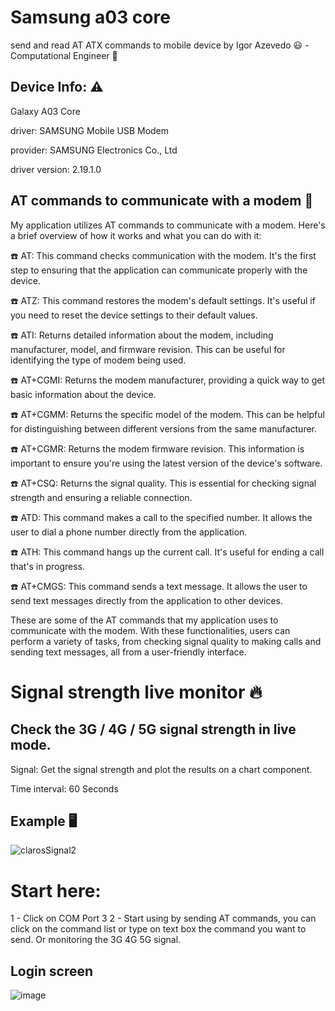 # Samsung a03 core
send and read AT ATX commands to mobile device
by Igor Azevedo :smiley: - Computational Engineer :rocket:


## Device Info: :warning:

Galaxy A03 Core

driver: SAMSUNG Mobile USB Modem

provider: SAMSUNG Electronics Co., Ltd

driver version: 2.19.1.0


## AT commands to communicate with a modem 📱 

My application utilizes AT commands to communicate with a modem. Here's a brief overview of how it works and what you can do with it:

☎️ AT: This command checks communication with the modem. It's the first step to ensuring that the application can communicate properly with the device.

☎️ ATZ: This command restores the modem's default settings. It's useful if you need to reset the device settings to their default values.

☎️ ATI: Returns detailed information about the modem, including manufacturer, model, and firmware revision. This can be useful for identifying the type of modem being used.

☎️ AT+CGMI: Returns the modem manufacturer, providing a quick way to get basic information about the device.

☎️ AT+CGMM: Returns the specific model of the modem. This can be helpful for distinguishing between different versions from the same manufacturer.

☎️ AT+CGMR: Returns the modem firmware revision. This information is important to ensure you're using the latest version of the device's software.

☎️ AT+CSQ: Returns the signal quality. This is essential for checking signal strength and ensuring a reliable connection.

☎️ ATD<number>: This command makes a call to the specified number. It allows the user to dial a phone number directly from the application.

☎️ ATH: This command hangs up the current call. It's useful for ending a call that's in progress.

☎️ AT+CMGS: This command sends a text message. It allows the user to send text messages directly from the application to other devices.

These are some of the AT commands that my application uses to communicate with the modem. With these functionalities, users can perform a variety of tasks, from checking signal quality to making calls and sending text messages, all from a user-friendly interface.


# Signal strength live monitor :fire:  

## Check the 3G / 4G / 5G signal strength in live mode.

Signal: Get the signal strength and plot the results on a chart component.

Time interval: 60 Seconds

## Example 🖥️  

![clarosSignal2](https://github.com/DanDevel/Samsung-a03-core/assets/65668317/1820dd4d-1731-433c-9053-ff03c34114e3)



# Start here:

1 - Click on COM Port 3
2 - Start using by sending AT commands, you can click on the command list or type on text box the command you want to send. Or monitoring the 3G 4G 5G signal.


## Login screen

![image](https://github.com/DanDevel/Samsung-a03-core/assets/65668317/3515cdc2-aaa5-4ab7-aaaf-b1fb3cb5b94c)








